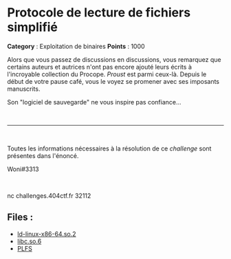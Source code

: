 # Protocole de lecture de fichiers simplifié

**Category** : Exploitation de binaires
**Points** : 1000

Alors que vous passez de discussions en discussions, vous remarquez que certains auteurs et autrices n'ont pas encore ajouté leurs écrits à l'incroyable collection du Procope. *Proust* est parmi ceux-là. Depuis le début de votre pause café, vous le voyez se promener avec ses imposants manuscrits.

Son "logiciel de sauvegarde" ne vous inspire pas confiance...

<p class="space">&nbsp;</p>

***

<p class="space">&nbsp;</p>

Toutes les informations nécessaires à la résolution de ce *challenge* sont présentes dans l'énoncé.

<div class="author">Woni#3313</div>

<p class="space">&nbsp;</p>


nc challenges.404ctf.fr 32112

## Files : 
 - [ld-linux-x86-64.so.2](./ld-linux-x86-64.so.2)
 - [libc.so.6](./libc.so.6)
 - [PLFS](./PLFS)


